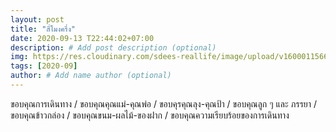 ```yaml
---
layout: post
title: "สี่โมงครึ่ง"
date: 2020-09-13 T22:44:02+07:00
description: # Add post description (optional)
img: https://res.cloudinary.com/sdees-reallife/image/upload/v1600011566/IMG_20200913_204410.jpg # Add image post (optional)
tags: [2020-09]
author: # Add name author (optional)
---
```

ขอบคุณการเดินทาง / ขอบคุณคุณแม่-คุณพ่อ / ขอบคุรคุณลุง-คุณป้า / ขอบคุณลูก ๆ และ ภรรยา / ขอบคุณข้าวกล่อง / ขอบคุณขนม-ผลไม้-ของฝาก / ขอบคุณความเรียบร้อยของการเดินทาง

<i class="fa fa-child" style="color:plum"></i>
